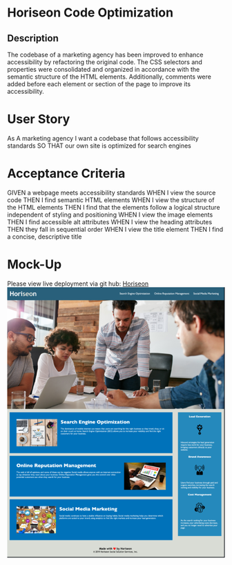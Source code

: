 # Horiseon Code Optimization

## Description
The codebase of a marketing agency has been improved to enhance accessibility by refactoring the original code. The CSS selectors and properties were consolidated and organized in accordance with the semantic structure of the HTML elements. Additionally, comments were added before each element or section of the page to improve its accessibility. 

# User Story
As A marketing agency
I want a codebase that follows accessibility standards
SO THAT our own site is optimized for search engines

# Acceptance Criteria
GIVEN a webpage meets accessibility standards
WHEN I view the source code
THEN I find semantic HTML elements
WHEN I view the structure of the HTML elements
THEN I find that the elements follow a logical structure independent of styling and positioning
WHEN I view the image elements
THEN I find accessible alt attributes
WHEN I view the heading attributes
THEN they fall in sequential order
WHEN I view the title element
THEN I find a concise, descriptive title

# Mock-Up
Please view live deployment via git hub: 
[Horiseon](https://rxn3202.github.io/Horiseon-Code-Optimizaton/)
![alt text](assets/images/social-media-marketing.png)
